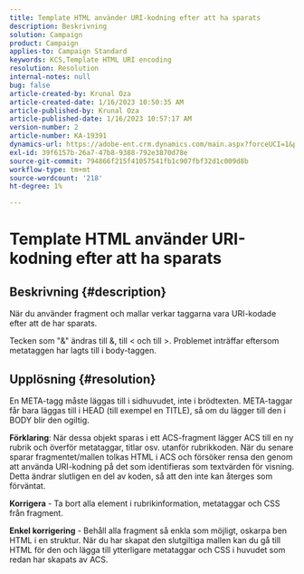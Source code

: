 ```yaml
---
title: Template HTML använder URI-kodning efter att ha sparats
description: Beskrivning
solution: Campaign
product: Campaign
applies-to: Campaign Standard
keywords: KCS,Template HTML URI encoding
resolution: Resolution
internal-notes: null
bug: false
article-created-by: Krunal Oza
article-created-date: 1/16/2023 10:50:35 AM
article-published-by: Krunal Oza
article-published-date: 1/16/2023 10:57:17 AM
version-number: 2
article-number: KA-19391
dynamics-url: https://adobe-ent.crm.dynamics.com/main.aspx?forceUCI=1&pagetype=entityrecord&etn=knowledgearticle&id=7f34e194-8b95-ed11-aad1-6045bd006793
exl-id: 39f6157b-26a7-47b8-9388-792e3870d78e
source-git-commit: 794866f215f41057541fb1c907fbf32d1c009d8b
workflow-type: tm+mt
source-wordcount: '218'
ht-degree: 1%

---
```


# Template HTML använder URI-kodning efter att ha sparats

## Beskrivning {#description}


När du använder fragment och mallar verkar taggarna vara URI-kodade efter att de har sparats.

Tecken som &quot;&amp;&quot; ändras till &amp;, till &lt; och till >. Problemet inträffar eftersom metataggen har lagts till i body-taggen.


## Upplösning {#resolution}


En META-tagg måste läggas till i sidhuvudet, inte i brödtexten. META-taggar får bara läggas till i HEAD (till exempel en TITLE), så om du lägger till den i BODY blir den ogiltig.

<b>Förklaring</b>: När dessa objekt sparas i ett ACS-fragment lägger ACS till en ny rubrik och överför metataggar, titlar osv. utanför rubrikkoden. När du senare sparar fragmentet/mallen tolkas HTML i ACS och försöker rensa den genom att använda URI-kodning på det som identifieras som textvärden för visning. Detta ändrar slutligen en del av koden, så att den inte kan återges som förväntat.

<b>Korrigera</b> - Ta bort alla element i rubrikinformation, metataggar och CSS från fragment.

<b>Enkel korrigering</b> - Behåll alla fragment så enkla som möjligt, oskarpa ben HTML i en struktur. När du har skapat den slutgiltiga mallen kan du gå till HTML för den och lägga till ytterligare metataggar och CSS i huvudet som redan har skapats av ACS.
